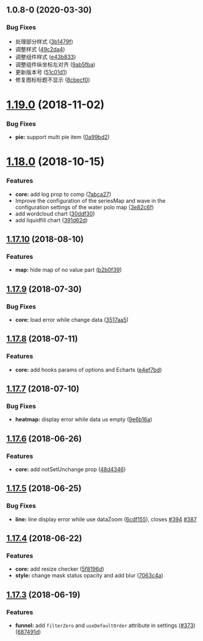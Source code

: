 ## 1.0.8-0 (2020-03-30)


### Bug Fixes

* 处理部分样式 ([3b1479f](https://github.com/ElemeFE/v-charts/commit/3b1479ffe766a208338d9cbefd4835f99ec09121))
* 调整样式 ([49c2da4](https://github.com/ElemeFE/v-charts/commit/49c2da41274cb7f183eb9350dccf7021ef0a438e))
* 调整组件样式 ([e43b833](https://github.com/ElemeFE/v-charts/commit/e43b83383b8b9f6ffde400b1b116fd250fb27219))
* 调整组件纵坐标左对齐 ([9ab5fba](https://github.com/ElemeFE/v-charts/commit/9ab5fba0b14f7d0aa249c7e031912916cfdd02b0))
* 更新版本号 ([51c01d1](https://github.com/ElemeFE/v-charts/commit/51c01d1fbeb0a61c3a2ed65eae4a2ab1be453ab6))
* 修复图标标题不显示 ([8cbecf0](https://github.com/ElemeFE/v-charts/commit/8cbecf03d30dd2e4e1c88816dc417e0f21126bc9))



<a name="1.19.0"></a>
# [1.19.0](https://github.com/ElemeFE/v-charts/compare/v1.18.0...v1.19.0) (2018-11-02)


### Bug Fixes

* **pie:** support multi pie item ([0a99bd2](https://github.com/ElemeFE/v-charts/commit/0a99bd2))



<a name="1.18.0"></a>
# [1.18.0](https://github.com/ElemeFE/v-charts/compare/v1.17.10...v1.18.0) (2018-10-15)


### Features

* **core:** add log prop to comp ([7abca27](https://github.com/ElemeFE/v-charts/commit/7abca27))
* Improve the configuration of the seriesMap and wave in the configuration settings of the water polo map ([3e82c6f](https://github.com/ElemeFE/v-charts/commit/3e82c6f))
* add wordcloud chart ([30ddf30](https://github.com/ElemeFE/v-charts/commit/30ddf30))
* add liquidfill chart ([391d62d](https://github.com/ElemeFE/v-charts/commit/391d62d))



<a name="1.17.10"></a>
## [1.17.10](https://github.com/ElemeFE/v-charts/compare/v1.17.9...v1.17.10) (2018-08-10)


### Features

* **map:** hide map of no value part ([b2b0f39](https://github.com/ElemeFE/v-charts/commit/b2b0f39))



<a name="1.17.9"></a>
## [1.17.9](https://github.com/ElemeFE/v-charts/compare/v1.17.8...v1.17.9) (2018-07-30)


### Bug Fixes

* **core:** load error while change data ([3517aa5](https://github.com/ElemeFE/v-charts/commit/3517aa5))



<a name="1.17.8"></a>
## [1.17.8](https://github.com/ElemeFE/v-charts/compare/v1.17.7...v1.17.8) (2018-07-11)


### Features

* **core:** add hooks params of options and Echarts ([e4ef7bd](https://github.com/ElemeFE/v-charts/commit/e4ef7bd))



<a name="1.17.7"></a>
## [1.17.7](https://github.com/ElemeFE/v-charts/compare/v1.17.6...v1.17.7) (2018-07-10)


### Bug Fixes

* **heatmap:** display error while data us empty ([9e6b16a](https://github.com/ElemeFE/v-charts/commit/9e6b16a))



<a name="1.17.6"></a>
## [1.17.6](https://github.com/ElemeFE/v-charts/compare/v1.17.5...v1.17.6) (2018-06-26)


### Features

* **core:** add notSetUnchange prop ([48d4346](https://github.com/ElemeFE/v-charts/commit/48d4346))



<a name="1.17.5"></a>
## [1.17.5](https://github.com/ElemeFE/v-charts/compare/v1.17.4...v1.17.5) (2018-06-25)


### Bug Fixes

* **line:** line display error while use dataZoom ([6cdf155](https://github.com/ElemeFE/v-charts/commit/6cdf155)), closes [#394](https://github.com/ElemeFE/v-charts/issues/394) [#387](https://github.com/ElemeFE/v-charts/issues/387)



<a name="1.17.4"></a>
## [1.17.4](https://github.com/ElemeFE/v-charts/compare/v1.17.3...v1.17.4) (2018-06-22)


### Features

* **core:** add resize checker ([5f8196d](https://github.com/ElemeFE/v-charts/commit/5f8196d))
* **style:** change mask status opacity and add blur ([7063c4a](https://github.com/ElemeFE/v-charts/commit/7063c4a))



<a name="1.17.3"></a>
## [1.17.3](https://github.com/ElemeFE/v-charts/compare/v1.17.2...v1.17.3) (2018-06-19)


### Features

* **funnel:** add `filterZero` and `useDefaultOrder` attribute in settings ([#373](https://github.com/ElemeFE/v-charts/issues/373)) ([687491d](https://github.com/ElemeFE/v-charts/commit/687491d))
